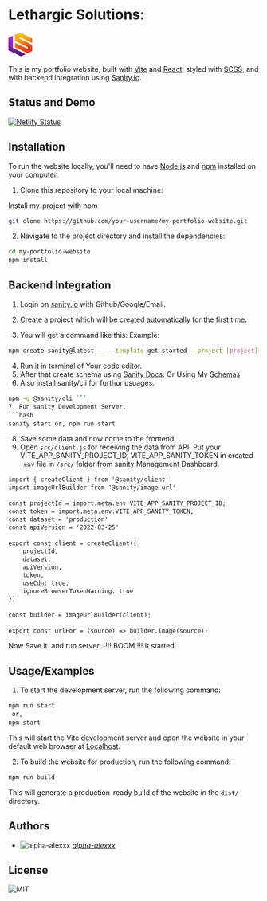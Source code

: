
# Lethargic Solutions:
<img src='https://github.com/alpha-alexxx/lethargic-sol-portfolio/blob/main/src/assets/main_logo.svg' width='48px' height='48px'/>

This is my portfolio website, built with [Vite](https://vitejs.dev/) and [React](https://reactjs.org/), styled with [SCSS](https://sass-lang.com/), and with backend integration using [Sanity.io](https://www.sanity.io/).



## Status and Demo
[![Netlify Status](https://api.netlify.com/api/v1/badges/843c83b2-e565-4392-850f-9f0628857e00/deploy-status)](https://lethargic-sol.netlify.app)


## Installation

To run the website locally, you'll need to have [Node.js](https://nodejs.org/en/) and [npm](https://www.npmjs.com/) installed on your computer.

1. Clone this repository to your local machine:

Install my-project with npm

```bash
git clone https://github.com/your-username/my-portfolio-website.git
```
2. Navigate to the project directory and install the dependencies:

```bash
cd my-portfolio-website
npm install
```
    
## Backend Integration
1. Login on [sanity.io](https://www.sanity.io/) with Github/Google/Email.

2. Create a project which will be created automatically for the first time.
3. You will get a command like this: 
Example:
```bash
npm create sanity@latest -- --template get-started --project [project] --dataset production --provider [google/github/else]
```
4. Run it in terminal of Your code editor.
5. After that create schema using [Sanity Docs](https://www.sanity.io/docs). Or Using My [Schemas](https://gist.github.com/alpha-alexxx/6b63ba330b4858820e32dee499d21461)
6. Also install sanity/cli for furthur usuages.
```bash
npm -g @sanity/cli ```
7. Run sanity Development Server.
```bash
sanity start or, npm run start
```
8. Save some data and now come to the frontend.
9. Open `src/client.js` for receiving the data from API. Put your VITE_APP_SANITY_PROJECT_ID, VITE_APP_SANITY_TOKEN in created `.env` file in `/src/` folder from sanity Management Dashboard.

```
import { createClient } from '@sanity/client'
import imageUrlBuilder from '@sanity/image-url'

const projectId = import.meta.env.VITE_APP_SANITY_PROJECT_ID;
const token = import.meta.env.VITE_APP_SANITY_TOKEN;
const dataset = 'production'
const apiVersion = '2022-03-25'

export const client = createClient({
    projectId,
    dataset,
    apiVersion,
    token,
    useCdn: true,
    ignoreBrowserTokenWarning: true
})

const builder = imageUrlBuilder(client);

export const urlFor = (source) => builder.image(source);
```
Now Save it. and run server . !!! BOOM !!! It started.
## Usage/Examples
1. To start the development server, run the following command:
```bash
npm run start
 or,
npm start
```
This will start the Vite development server and open the website in your default web browser at [Localhost](http://localhost:5173).

2. To build the website for production, run the following command:

```bash
npm run build
```
This will generate a production-ready build of the website in the `dist/` directory.

## Authors
- ![alpha-alexxx](https://avatars.githubusercontent.com/u/65218056?s=20&v=4)
*[alpha-alexxx](https://github.com/alpha-alexxx/)*

## License

![MIT](https://img.shields.io/badge/License-MIT-green.svg)

